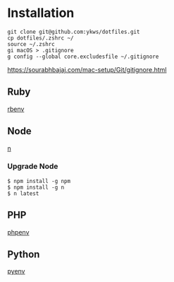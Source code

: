 # Installation

```
git clone git@github.com:ykws/dotfiles.git
cp dotfiles/.zshrc ~/
source ~/.zshrc
gi macOS > .gitignore
g config --global core.excludesfile ~/.gitignore
```

https://sourabhbajaj.com/mac-setup/Git/gitignore.html

## Ruby
[rbenv](https://github.com/rbenv/rbenv)

## Node
[n](https://github.com/tj/n)

### Upgrade Node

```
$ npm install -g npm
$ npm install -g n
$ n latest
```

## PHP
[phpenv](https://github.com/phpenv/phpenv)

## Python
[pyenv](https://github.com/pyenv/pyenv)

